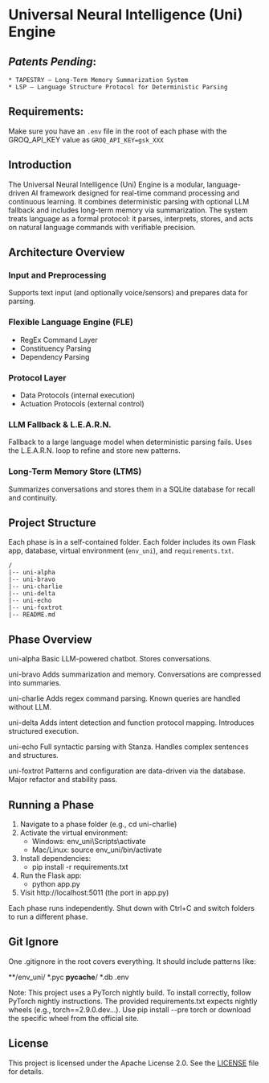 # Universal Neural Intelligence (Uni) Engine

## *Patents Pending*:  
```
* TAPESTRY – Long-Term Memory Summarization System
* LSP – Language Structure Protocol for Deterministic Parsing
```
## Requirements:

Make sure you have an `.env` file in the root of each phase with the GROQ_API_KEY value as `GROQ_API_KEY=gsk_XXX`

## Introduction

The Universal Neural Intelligence (Uni) Engine is a modular, language-driven AI framework designed for real-time command processing and continuous learning. It combines deterministic parsing with optional LLM fallback and includes long-term memory via summarization. The system treats language as a formal protocol: it parses, interprets, stores, and acts on natural language commands with verifiable precision.

## Architecture Overview

### Input and Preprocessing
Supports text input (and optionally voice/sensors) and prepares data for parsing.

### Flexible Language Engine (FLE)
- RegEx Command Layer
- Constituency Parsing
- Dependency Parsing

### Protocol Layer
- Data Protocols (internal execution)
- Actuation Protocols (external control)

### LLM Fallback & L.E.A.R.N.
Fallback to a large language model when deterministic parsing fails. Uses the L.E.A.R.N. loop to refine and store new patterns.

### Long-Term Memory Store (LTMS)
Summarizes conversations and stores them in a SQLite database for recall and continuity.

## Project Structure

Each phase is in a self-contained folder. Each folder includes its own Flask app, database, virtual environment (`env_uni`), and `requirements.txt`.

```
/
|-- uni-alpha
|-- uni-bravo
|-- uni-charlie
|-- uni-delta
|-- uni-echo
|-- uni-foxtrot
|-- README.md
```
## Phase Overview

uni-alpha
  Basic LLM-powered chatbot. Stores conversations.

uni-bravo
  Adds summarization and memory. Conversations are compressed into summaries.

uni-charlie
  Adds regex command parsing. Known queries are handled without LLM.

uni-delta
  Adds intent detection and function protocol mapping. Introduces structured execution.

uni-echo
  Full syntactic parsing with Stanza. Handles complex sentences and structures.

uni-foxtrot
  Patterns and configuration are data-driven via the database. Major refactor and stability pass.

## Running a Phase

1. Navigate to a phase folder (e.g., cd uni-charlie)
2. Activate the virtual environment:
   - Windows: env_uni\Scripts\activate
   - Mac/Linux: source env_uni/bin/activate
3. Install dependencies:
   - pip install -r requirements.txt
4. Run the Flask app:
   - python app.py
5. Visit http://localhost:5011 (the port in app.py)

Each phase runs independently. Shut down with Ctrl+C and switch folders to run a different phase.

## Git Ignore

One .gitignore in the root covers everything. It should include patterns like:

**/env_uni/
*.pyc
__pycache__/
*.db
.env

Note: This project uses a PyTorch nightly build. To install correctly, follow PyTorch nightly instructions. The provided requirements.txt expects nightly wheels (e.g., torch==2.9.0.dev...). Use pip install --pre torch or download the specific wheel from the official site.

## License

This project is licensed under the Apache License 2.0. See the [LICENSE](LICENSE) file for details.
